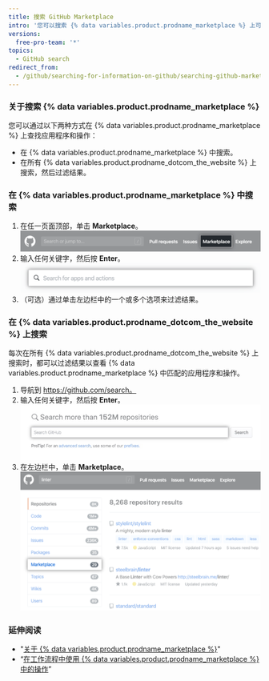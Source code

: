 ```yaml
---
title: 搜索 GitHub Marketplace
intro: '您可以搜索 {% data variables.product.prodname_marketplace %} 上可用的应用程序和操作。'
versions:
  free-pro-team: '*'
topics:
  - GitHub search
redirect_from:
  - /github/searching-for-information-on-github/searching-github-marketplace
---
```


### 关于搜索 {% data variables.product.prodname_marketplace %}

您可以通过以下两种方式在 {% data variables.product.prodname_marketplace %} 上查找应用程序和操作：

- 在 {% data variables.product.prodname_marketplace %} 中搜索。
- 在所有 {% data variables.product.prodname_dotcom_the_website %} 上搜索，然后过滤结果。

### 在 {% data variables.product.prodname_marketplace %} 中搜索

1. 在任一页面顶部，单击 **Marketplace**。 ![Marketplace 链接](/assets/images/help/search/marketplace-link.png)
2. 输入任何关键字，然后按 **Enter**。 ![搜索 {% data variables.product.prodname_marketplace %} 上的语法检查](/assets/images/help/search/marketplace-apps-and-actions-search-field.png)
3. （可选）通过单击左边栏中的一个或多个选项来过滤结果。

### 在 {% data variables.product.prodname_dotcom_the_website %} 上搜索

每次在所有 {% data variables.product.prodname_dotcom_the_website %} 上搜索时，都可以过滤结果以查看 {% data variables.product.prodname_marketplace %} 中匹配的应用程序和操作。

1. 导航到 https://github.com/search。
2. 输入任何关键字，然后按 **Enter**。 ![搜索字段](/assets/images/help/search/search-field.png)
3. 在左边栏中，单击 **Marketplace**。 ![Marketplace 侧菜单选项突出显示的语法检查搜索结果](/assets/images/help/search/marketplace-left-side-navigation.png)

### 延伸阅读

- "[关于 {% data variables.product.prodname_marketplace %}](/github/customizing-your-github-workflow/about-github-marketplace)"
- “[在工作流程中使用 {% data variables.product.prodname_marketplace %} 中的操作](/actions/automating-your-workflow-with-github-actions/using-actions-from-github-marketplace-in-your-workflow)”
